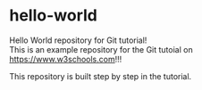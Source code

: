 # hello-world
Hello World repository for Git tutorial!<br>
This is an example repository for the Git tutoial on https://www.w3schools.com!!!

This repository is built step by step in the tutorial.
